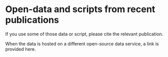# Open-data and scripts from recent publications

If you use some of those data or script, please cite the relevant publication.

When the data is hosted on a different open-source data service, a link is provided here.
